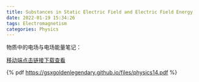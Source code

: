 ```yaml
---
title: Substances in Static Electric Field and Electric Field Energy
date: 2022-01-19 15:34:26
tags: Electromagnetism
categories: Physics
---
```


物质中的电场与电场能量笔记：

<!--more-->

[移动端点击链接下载查看](https://gsxgoldenlegendary.github.io/files/physics14.pdf)

{% pdf https://gsxgoldenlegendary.github.io/files/physics14.pdf %}
